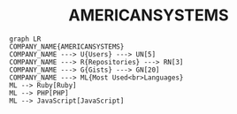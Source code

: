<h1 align="center">AMERICANSYSTEMS</h1>

```mermaid
graph LR
COMPANY_NAME{AMERICANSYSTEMS}
COMPANY_NAME ---> U{Users} ---> UN[5]
COMPANY_NAME ---> R{Repositories} ---> RN[3]
COMPANY_NAME ---> G{Gists} ---> GN[20]
COMPANY_NAME ---> ML{Most Used<br>Languages}
ML --> Ruby[Ruby]
ML --> PHP[PHP]
ML --> JavaScript[JavaScript]
```

